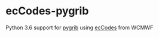 # ecCodes-pygrib

Python 3.6 support for [pygrib](https://github.com/jswhit/pygrib) using [ecCodes](https://confluence.ecmwf.int/display/ECC) from WCMWF

